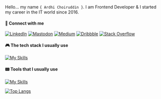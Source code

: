 

Hello... my name `{ Ardhi Choiruddin }`. I am Frontend Developer & I started my career in the IT world since 2016.

#### &#128301; Connect with me
[![LinkedIn](https://img.shields.io/badge/linkedin-%230077B5.svg?style=for-the-badge&logo=linkedin&logoColor=white)](https://www.linkedin.com/in/ardhi-choiruddin/) [![Mastodon](https://img.shields.io/badge/-MASTODON-%232B90D9?style=for-the-badge&logo=mastodon&logoColor=white)](https://me.dm/@ardhicho) [![Medium](https://img.shields.io/badge/Medium-12100E?style=for-the-badge&logo=medium&logoColor=white)](https://blog.ardhicorp.com/) [![Dribbble](https://img.shields.io/badge/Dribbble-EA4C89?style=for-the-badge&logo=dribbble&logoColor=white)]() [![Stack Overflow](https://img.shields.io/badge/-Stackoverflow-FE7A16?style=for-the-badge&logo=stack-overflow&logoColor=white)](https://stackoverflow.com/users/9595691/ardhi-cho)

#### &#127918; The tech stack I usually use
[![My Skills](https://skillicons.dev/icons?i=js,react,prisma,nodejs,nextjs,sass,firebase,tailwind,ts,redux&perline=8)](https://dribbble.com/ardhichoiruddin)

#### &#128223; Tools that I usually use
[![My Skills](https://skillicons.dev/icons?i=vscode,gitlab,github,git,figma,codepen,docker,vercel,netlify&perline=8)]()

[![Top Langs](https://github-readme-stats.vercel.app/api/top-langs/?username=ardhichoiruddin&hide_progress=true)](https://github.com/ardhichoiruddin/github-readme-stats)

